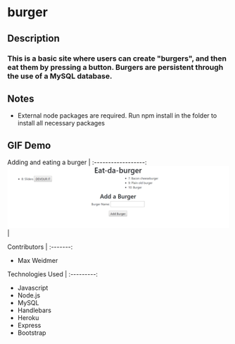 # burger

## Description
### This is a basic site where users can create "burgers", and then eat them by pressing a button. Burgers are persistent through the use of a MySQL database.

## Notes
* External node packages are required. Run npm install in the folder to install all necessary packages

## GIF Demo

Adding and eating a burger |
:------------------:
![Adding and eating a burger](https://github.com/mxweidmer/burger/blob/master/images/demo.gif) |

Contributors |
:-------:
* Max Weidmer

Technologies Used |
:---------:
* Javascript
* Node.js
* MySQL
* Handlebars
* Heroku
* Express
* Bootstrap
